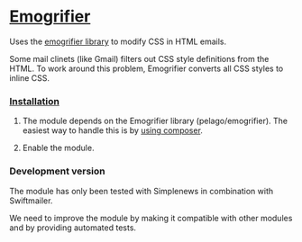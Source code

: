 # [Emogrifier](http://drupal.org/project/emogrifier)

Uses the [emogrifier library](https://github.com/jjriv/emogrifier) to modify
CSS in HTML emails.

Some mail clinets (like Gmail) filters out CSS style definitions from the HTML.
To work around this problem, Emogrifier converts all CSS styles to inline
CSS.

### [Installation](http://drupal.org/documentation/install/modules-themes/modules-7)

1.  The module depends on the Emogrifier library (pelago/emogrifier). The easiest way
    to handle this is by [using composer](https://www.drupal.org/node/2404989).

2.  Enable the module.

### Development version

The module has only been tested with Simplenews in combination with Swiftmailer.

We need to improve the module by making it compatible with other modules and by
providing automated tests.
